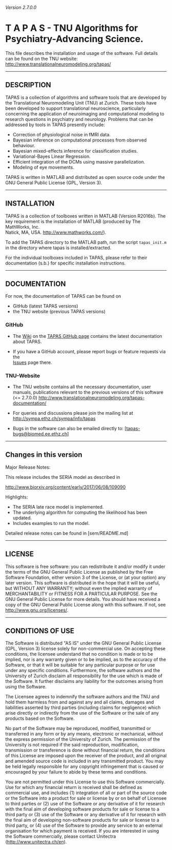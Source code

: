 *Version 2.7.0.0*

T  A  P  A  S - TNU Algorithms for Psychiatry-Advancing Science.
========================================================================

This file describes the installation and usage of the software.
Full details can be found on the TNU website:
                 http://www.translationalneuromodeling.org/tapas/

-----------
DESCRIPTION
-----------

TAPAS is a collection of algorithms and software tools that are 
developed by the Translational Neuromodeling Unit (TNU) at Zurich. 
These tools have been developed to support translational neuroscience, 
particularly concerning the application of neuroimaging and 
computational modeling to research questions in psychiatry and 
neurology. Problems that can be addressed by tools in TAPAS presently include:

- Correction of physiological noise in fMRI data.
- Bayesian inference on computational processes from observed behaviour.
- Bayesian mixed-effects inference for classification studies.
- Variational-Bayes Linear Regression.
- Efficient integration of the DCMs using massive parallelization.
- Modeling of eye movements.

TAPAS is written in MATLAB and distributed as open source code under 
the GNU General Public License (GPL, Version 3).

------------
INSTALLATION                                                        
------------

TAPAS is a collection of toolboxes written in MATLAB (Version R2016b). The key 
requirement is the installation of MATLAB (produced by The MathWorks, Inc.  
Natick, MA, USA. http://www.mathworks.com/).

To add the TAPAS directory to the MATLAB path, run the script `tapas_init.m` in 
the directory where tapas is installed/extracted. 

For the individual toolboxes included in TAPAS, please refer to their 
documentation (s.b.) for specific installation instructions.

-------------
DOCUMENTATION
-------------

For now, the documentation of TAPAS can be found on 
- GitHub (latest TAPAS versions)
- the TNU website (previous TAPAS versions)

### GitHub ###
- The [Wiki](/../wikis/home) on the 
  [TAPAS GitHub page](https://github.com/translationalneuromodeling/tapas) contains 
  the latest documentation about TAPAS. 

- If you have a GitHub account, please report bugs or feature requests via the  
  [Issues](https://github.com/translationalneuromodeling/tapas/issues) page there.

### TNU-Website ###
- The TNU website contains all the necessary documentation, user manuals,
  publications relevant to the previous versions of this software (<= 2.7.0.0)
           http://www.translationalneuromodeling.org/tapas-documentation/

- For queries and discussions please join the mailing list at
  http://sympa.ethz.ch/sympa/info/tapas 
- Bugs in the software can also be emailed directly to: [tapas-bugs@biomed.ee.ethz.ch]


------------------------
Changes in this version
------------------------

Major Release Notes:

This release includes the SERIA model as described in 

http://www.biorxiv.org/content/early/2017/06/08/109090

Highlights:

- The SERIA late race model is implemented.
- The underlying algorithm for computing the likelihood has been updated.
- Includes examples to run the model.

Detailed release notes can be found in [sem/README.md]

-------
LICENSE                            
-------


This software is free software: you can redistribute it and/or modify it under the terms of the GNU General Public License as published by the Free Software Foundation, either version 3 of the License, or (at your option) any later version. This software is distributed in the hope that it will be useful, but WITHOUT ANY WARRANTY; without even the implied warranty of MERCHANTABILITY or FITNESS FOR A PARTICULAR PURPOSE. See the GNU General Public License for more details. You should have received a copy of the GNU General Public License along with this software. If not, see http://www.gnu.org/licenses/.


------------------
CONDITIONS OF USE
------------------

The Software is distributed "AS IS" under the GNU General Public License (GPL, Version 3) license solely for non-commercial use.  On accepting these conditions, the licensee understand that no condition is made or to be implied, nor is any warranty given or to be implied, as to the accuracy of the Software, or that it will be suitable for any particular purpose or for use under any specific conditions. Furthermore, the software authors and the University of Zurich disclaim all responsibility for the use which is made of the Software. It further disclaims any liability for the outcomes arising from using the Software.

The Licensee agrees to indemnify the software authors and the TNU and hold them harmless from and against any and all claims, damages and liabilities asserted by third parties (including claims for negligence) which arise directly or indirectly from the use of the Software or the sale of any products based on the Software.

No part of the Software may be reproduced, modified, transmitted or transferred in any form or by any means, electronic or mechanical, without the express permission of the University of Zurich. The permission of the University is not required if the said reproduction, modification, transmission or transference is done without financial return, the conditions of this License are imposed upon the receiver of the product, and all original and amended source code is included in any transmitted product. You may be held legally responsible for any copyright infringement that is caused or encouraged by your failure to abide by these terms and conditions.

You are not permitted under this License to use this Software commercially. Use for which any financial return is received shall be defined as commercial use, and includes (1) integration of all or part of the source code or the Software into a product for sale or license by or on behalf of Licensee to third parties or (2) use of the Software or any derivative of it for research with the final aim of developing software products for sale or license to a third party or (3) use of the Software or any derivative of it for research with the final aim of developing non-software products for sale or license to a third party, or (4) use of the Software to provide any service to an external organisation for which payment is received. If you are interested in using the Software commercially, please contact Unitectra (http://www.unitectra.ch/en).

